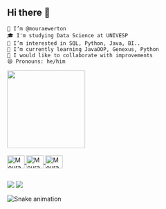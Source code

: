 ## Hi there 👋

    👋 I’m @mouraewerton
    🎓 I'm studying Data Science at UNIVESP
    👀 I’m interested in SQL, Python, Java, BI..
    🌱 I’m currently learning JavaOOP, Genexus, Python
    💞️ I would like to collaborate with improvements
    😄 Pronouns: he/him
    
<div align>    
<a href="https://github.com/mouraewerton">
<img height="180em" src="https://github-readme-stats.vercel.app/api?username=mouraewerton&show_icons=true&theme=great-gatsby&include_all_commits=true&count_private=true"/>
 
<div style="display: inline_block"><br>
  <img align="center" alt="Moura-Python" height="30" width="40" <img src="https://cdn.jsdelivr.net/gh/devicons/devicon/icons/python/python-original-wordmark.svg"/>
  <img align="center" alt="Moura-MySql" height="30" width="40" src="https://cdn.jsdelivr.net/gh/devicons/devicon/icons/mysql/mysql-original-wordmark.svg"/>
  <img align="center" alt="Moura-Java" height="30" width="40" src="https://cdn.jsdelivr.net/gh/devicons/devicon/icons/java/java-original-wordmark.svg" />
</div>

##

<div>
  <a href="https://instagram.com/mouraewerton" target="_blank"><img src="https://img.shields.io/badge/-Instagram-%23E4405F?style=for-the-badge&logo=instagram&logoColor=white" target="_blank"></a>
  <a href="https://www.linkedin.com/in/ewerton-moura-2b4341187" target="_blank"><img src="https://img.shields.io/badge/-LinkedIn-%230077B5?style=for-the-badge&logo=linkedin&logoColor=white" target="_blank"></a>
  
  ![Snake animation](https://github.com/mouraewerton/mouraewerton/blob/output/github-contribution-grid-snake.svg)
  
</div>
  
  
